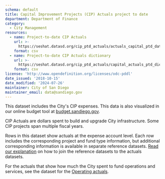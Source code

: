 ```yaml
---
schema: default
title: Capital Improvement Projects (CIP) Actuals project to date
department: Department of Finance
category:
  - City Management
resources:
  - name: Project-to-date CIP Actuals
    url: >-
      https://seshat.datasd.org/cip_ptd_actuals/actuals_capital_ptd_datasd.csv
    format: csv
  - name: Project-to-date CIP Actuals dictionary
    url: >-
      https://seshat.datasd.org/cip_ptd_actuals/capital_actuals_ptd_dictionary_datasd.csv
    format: csv
license: 'http://www.opendefinition.org/licenses/odc-pddl'
date_issued: '2018-10-15'
date_modified: '2024-07-26'
maintainer: City of San Diego
maintainer_email: data@sandiego.gov
---
```

This dataset includes the City's CIP expenses. This data is also visualized in our online budget tool at [budget.sandiego.gov](https://budget.sandiego.gov/transparency#/).
<!--more-->

CIP Actuals are dollars spent to build and upgrade City infrastructure. Some CIP projects span multiple fiscal years.

Rows in this dataset show actuals at the expense account level. Each row includes the corresponding project and fund type information, but additional corresponding information is available in separate reference datasets. [Read our explanation](/budget-topic/) on how to join the reference datasets to the actuals datasets.

For the actuals that show how much the City spent to fund operations and services, see the dataset for the [Operating actuals](/datasets/operating-actuals/).